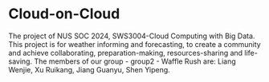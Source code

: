 # Cloud-on-Cloud
The project of NUS SOC 2024, SWS3004-Cloud Computing with Big Data. This project is for weather informing and forecasting, to create a community and achieve collaborating, preparation-making,  resources-sharing and life-saving. The members of our group - group2 - Waffle Rush are: Liang Wenjie, Xu Ruikang, Jiang Guanyu, Shen Yipeng.
